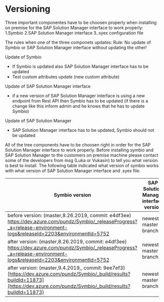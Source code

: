 # Versioning

Three important componentes have to be choosen properly when installing on premise for the SAP Solution Manager interface to work properly:
 1.Symbio
 2.SAP Solution Manager interface
 3..syex configuration file
 
The rules when one of the three componets updates:
Rule: No update of Symbio or SAP Solution Manager interface without updating the other!

Update of Symbio
- If Symbio is updated also SAP Solution Manager interface has to be updated
- Test custom attributes update (new custom attribute)

Update of SAP Solution Manager interface
- if a new version of SAP Solution Manager interface is using a new endpoint from Rest API then Symbio has to be updated (if there is a change like this inform admin and he knows that he has to update Symbio)

Update of SAP Solution Manager
- SAP Solution Manager interface has to be updated, Symbio should not be updated

All of the tree components have to be choosen right in order for the SAP Solution Manager interface to work properly.
Before installing symbio and SAP Solution Manager to the customers on premise machine please contact some of the developers from msg (Luka or Vukasin) to tell you what version is best to install.
The following table indicated what version of symbio works with what version of SAP Solution Manager interface and .syex file.

| Symbio version  |SAP Solution Manager interface version   | .syex file   | 
|---|---|---|
|before version: (master,8.26.2019, commit: e4df3ee) https://dev.azure.com/pundz/Symbio/_releaseProgress?_a=release-environment-logs&releaseId=2203&environmentId=5752  | newest master branch  |  https://ploetzzeller.sharepoint.com/:u:/s/msgpz/ERkDphKH_l9DowerZh4blGsBq0aniEsbw7kA--xFgbfx5Q?e=zkgn64 |
| after version: (master,8.26.2019, commit: e4df3ee) https://dev.azure.com/pundz/Symbio/_releaseProgress?_a=release-environment-logs&releaseId=2203&environmentId=5752  |  newest master branch | https://ploetzzeller.sharepoint.com/:u:/s/msgpz/EXDFNXpGIWFOpx-6ZSjby9oBjQ4PiROELHYpDBUCmemfHw?e=CTi1rE  |
|  after version: (master,9.4.2019,, commit: 9ee7ef3) [https://dev.azure.com/pundz/Symbio/_build/results?buildId=11873](https://dev.azure.com/pundz/Symbio/_build/results?buildId=11873) | newest master branch  |  https://ploetzzeller.sharepoint.com/:u:/s/msgpz/EZhyNSQ0NFZHulpJ0XxlzYYBCz90Ui2AF6_VCpfuiwKHSw?e=1ngQsg |
